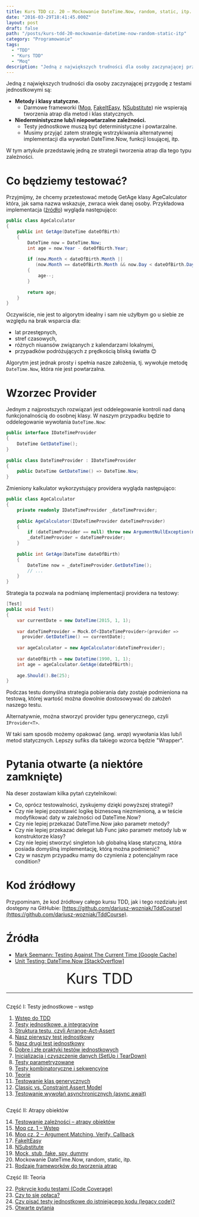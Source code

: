 ```yaml
---
title: Kurs TDD cz. 20 — Mockowanie DateTime.Now, random, static, itp.
date: "2016-03-29T18:41:45.000Z"
layout: post
draft: false
path: "/posts/kurs-tdd-20-mockowanie-datetime-now-random-static-itp"
category: "Programowanie"
tags:
  - "TDD"
  - "Kurs TDD"
  - "Moq"
description: "Jedną z największych trudności dla osoby zaczynającej przygodę z testami jednostkowymi są metody i klasy statyczne oraz niederministyczne lub/i niepowtarzalne zależności. Testy jednostkowe muszą być deterministyczne i powtarzalne. Musimy przyjąć zatem strategię wstrzykiwania alternatywnej implementacji dla wywołań DateTime.Now, funkcji losującej, itp. W tym artykule przedstawię jedną ze strategii tworzenia atrap dla tego typu zależności."
---
```


Jedną z największych trudności dla osoby zaczynającej przygodę z testami jednostkowymi są:

*   **Metody i klasy statyczne.**
    *   Darmowe frameworki ([Moq](/posts/kurs-tdd-15-wstep-do-moq), [FakeItEasy](/posts/kurs-tdd-17-fakeiteasy), [NSubstitute](/posts/kurs-tdd-18-nsubstitute)) nie wspierają tworzenia atrap dla metod i klas statycznych.
*   **Niederministyczne lub/i niepowtarzalne zależności.**
    *   Testy jednostkowe muszą być deterministyczne i powtarzalne.
    *   Musimy przyjąć zatem strategię wstrzykiwania alternatywnej implementacji dla wywołań DateTime.Now, funkcji losującej, itp.

W tym artykule przedstawię jedną ze strategii tworzenia atrap dla tego typu zależności.

# Co będziemy testować?

Przyjmijmy, że chcemy przetestować metodę GetAge klasy AgeCalculator która, jak sama nazwa wskazuje, zwraca wiek danej osoby. Przykładowa implementacja ([źródło](http://stackoverflow.com/a/229/297823)) wygląda następująco:

```csharp
public class AgeCalculator
{
    public int GetAge(DateTime dateOfBirth)
    {
        DateTime now = DateTime.Now;
        int age = now.Year - dateOfBirth.Year;
 
        if (now.Month < dateOfBirth.Month ||
           (now.Month == dateOfBirth.Month && now.Day < dateOfBirth.Day))
        {
            age--;
        }
 
        return age;
    }
}
```
 Oczywiście, nie jest to algorytm idealny i sam nie użyłbym go u siebie ze względu na brak wsparcia dla:

*   lat przestępnych,
*   stref czasowych,
*   różnych niuansów związanych z kalendarzami lokalnymi,
*   przypadków podróżujących z prędkością bliską światła 😊

Algorytm jest jednak prosty i spełnia nasze założenia, tj. wywołuje metodę `DateTime.Now`, która nie jest powtarzalna.

# Wzorzec Provider

Jednym z najprostszych rozwiązań jest oddelegowanie kontroli nad daną funkcjonalnością do osobnej klasy. W naszym przypadku będzie to oddelegowanie wywołania `DateTime.Now`:

```csharp
public interface IDateTimeProvider
{
    DateTime GetDateTime();
}
 
public class DateTimeProvider : IDateTimeProvider
{
    public DateTime GetDateTime() => DateTime.Now;
}
```

 Zmieniony kalkulator wykorzystujący providera wygląda następująco:
 
```csharp
public class AgeCalculator
{
    private readonly IDateTimeProvider _dateTimeProvider;
 
    public AgeCalculator(IDateTimeProvider dateTimeProvider)
    {
        if (dateTimeProvider == null) throw new ArgumentNullException(nameof(dateTimeProvider));
        _dateTimeProvider = dateTimeProvider;
    }
 
    public int GetAge(DateTime dateOfBirth)
    {
        DateTime now = _dateTimeProvider.GetDateTime();
        // ...
    }
}
```

 Strategia ta pozwala na podmianę implementacji providera na testowy:
 
```csharp
[Test]
public void Test()
{
    var currentDate = new DateTime(2015, 1, 1);
    
    var dateTimeProvider = Mock.Of<IDateTimeProvider>(provider =>
      provider.GetDateTime() == currentDate);
 
    var ageCalculator = new AgeCalculator(dateTimeProvider);
 
    var dateOfBirth = new DateTime(1990, 1, 1);
    int age = ageCalculator.GetAge(dateOfBirth);
 
    age.Should().Be(25);
}
```

 Podczas testu domyślna strategia pobierania daty zostaje podmieniona na testową, której wartość można dowolnie dostosowywać do założeń naszego testu.
 
 Alternatywnie, można stworzyć provider typu generycznego, czyli `IProvider<T>`.
 
 W taki sam sposób możemy opakować (ang. _wrap_) wywołania klas lub/i metod statycznych. Lepszy sufiks dla takiego wzorca będzie "Wrapper".

# Pytania otwarte (a niektóre zamknięte)

Na deser zostawiam kilka pytań czytelnikowi:

*   Co, oprócz testowalności, zyskujemy dzięki powyższej strategii?
*   Czy nie lepiej pozostawić logikę biznesową niezmienioną, a w teście modyfikować daty w zależności od DateTime.Now?
*   Czy nie lepiej przekazać DateTime.Now jako parametr metody?
*   Czy nie lepiej przekazać delegat lub Func<DateTime> jako parametr metody lub w konstruktorze klasy?
*   Czy nie lepiej stworzyć singleton lub globalną klasę statyczną, która posiada domyślną implementację, którą można podmienić?
*   Czy w naszym przypadku mamy do czynienia z potencjalnym race condition?

# Kod źródłowy

Przypominam, że kod źródłowy całego kursu TDD, jak i tego rozdziału jest dostępny na GitHubie: [https://github.com/dariusz-wozniak/TddCourse](https://github.com/dariusz-wozniak/TddCourse).

# Źródła

*   [Mark Seemann: Testing Against The Current Time \[Google Cache\]](http://webcache.googleusercontent.com/search?q=cache:23h1pN30EYoJ:blogs.msdn.com/b/ploeh/archive/2007/05/12/testingagainstthecurrenttime.aspx+&cd=1&hl=en&ct=clnk&gl=pl&client=ubuntu)
*   [Unit Testing: DateTime.Now \[StackOverflow\]](http://stackoverflow.com/questions/2425721/unit-testing-datetime-now/2425739)

<!-- tdd-course-infobox-start -->
<div class="boxBorder">

<div style="text-align: center; font-size: 40px">Kurs TDD</div>

----

<div class="row">
<div class="column">

Część I: Testy jednostkowe – wstęp

1. [Wstęp do TDD](/posts/kurs-tdd-1-wstep/)
2. [Testy jednostkowe, a integracyjne](/posts/kurs-tdd-2-testy-jednostkowe-a-testy-integracyjne/)
3. [Struktura testu, czyli Arrange-Act-Assert](/posts/kurs-tdd-3-struktura-test-czyli-arrange-act-assert)
4. [Nasz pierwszy test jednostkowy](/posts/kurs-tdd-4-nasz-pierwszy-test-jednostkowy)
5. [Nasz drugi test jednostkowy](/posts/kurs-tdd-5-nasz-drugi-test-jednostkowy)
6. [Dobre i złe praktyki testów jednostkowych](/posts/kurs-tdd-6-dobre-i-zle-praktyki-testow-jednostkowych)
7. [Inicjalizacja i czyszczenie danych (SetUp i TearDown)](/posts/kurs-tdd-7-inicjalizacja-i-czyszczenie-danych-setup-i-teardown/)
8. [Testy parametryzowane](/posts/kurs-tdd-8-testy-parametryzowane)
9. [Testy kombinatoryczne i sekwencyjne](/posts/kurs-tdd-9-testy-kombinatoryczne-i-sekwencyjne)
10. [Teorie](/posts/kurs-tdd-10-teorie)
11. [Testowanie klas generycznych](/posts/kurs-tdd-11-testowanie-klas-generycznych)
12. [Classic vs. Constraint Assert Model](/posts/kurs-tdd-12-classic-vs-constraint-assert-model)
13. [Testowanie wywołań asynchronicznych (async await)](/posts/kurs-tdd-13-testowanie-wywolan-asynchronicznych-async-await)

</div>

<div class="column">

Część II: Atrapy obiektów

14. [Testowanie zależności – atrapy obiektów](/posts/kurs-tdd-14-testowanie-zaleznosci-atrapy-obiektow)
2. [Moq cz. 1 – Wstęp](/posts/kurs-tdd-15-wstep-do-moq)
3. [Moq cz. 2 – Argument Matching, Verify, Callback](/posts/kurs-tdd-16-zaawansowane-techniki-moq-argument-matching-verify-callback)
4. [FakeItEasy](/posts/kurs-tdd-17-fakeiteasy)
5. [NSubstitute](/posts/kurs-tdd-18-nsubstitute)
6. [Mock, stub, fake, spy, dummy](/posts/kurs-tdd-19-mock-stub-fake-spy-dummy)
7. Mockowanie DateTime.Now, random, static, itp.
8. [Rodzaje frameworków do tworzenia atrap](/posts/kurs-tdd-21-rodzaje-frameworkow-do-tworzenia-atrap/)

Część III: Teoria

22. [Pokrycie kodu testami (Code Coverage)](/posts/kurs-tdd-22-pokrycie-kodu-testami-code-coverage/)
1. [Czy to się opłaca?](/posts/kurs-tdd-23-czy-to-sie-oplaca/)
1. [Czy pisać testy jednostkowe do istniejącego kodu (legacy code)?](/posts/kurs-tdd-24-czy-pisac-testy-jednostkowe-do-istniejacego-kodu-legacy-code/)
1. [Otwarte pytania](/posts/kurs-tdd-25-otwarte-pytania/)

</div>
</div>
</div>
<!-- tdd-course-infobox-end -->